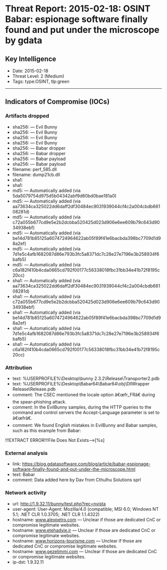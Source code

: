 # Threat Report: 2015-02-18: OSINT Babar: espionage software finally found and put under the microscope by gdata


## Key Intelligence
* Date: 2015-02-18
* Threat Level: 2 (Medium)
* Tags: type:OSINT, tlp:green

---

## Indicators of Compromise (IOCs)
### Artifacts dropped
* sha256: <sha256> — Evil Bunny
* sha256: <sha256> — Evil Bunny
* sha256: <sha256> — Evil Bunny
* sha256: <sha256> — Evil Bunny
* sha256: <sha256> — Babar dropper
* sha256: <sha256> — Babar dropper
* sha256: <sha256> — Babar payload
* sha256: <sha256> — Babar payload
* filename: perf_585.dll
* filename: dump21cb.dll
* sha1: <sha1>
* sha1: <sha1>
* md5: <md5> — Automatically added (via 5da5079754d975d5b04342abf9d60bd0bae181a0)
* md5: <md5> — Automatically added (via aa73634ca325022dd6daff2df30484ec9031939044cf4c2a004cbdb66108281d)
* md5: <md5> — Automatically added (via c72a055b677cd9e5e2b2dcbba520425d023d906e6ee609b79c643d9034938ebf)
* md5: <md5> — Automatically added (via be14d781b85125a6074724964622ab05f89f41e6bacbda398bc7709d1d98a2ef)
* md5: <md5> — Automatically added (via 7d1e5c4afb1682087d86e793b3fc5a8371dc7c28e27e7196e3b258934f6bafb5)
* md5: <md5> — Automatically added (via c6a182f410b4cda0665cd792f00177c56338018fbc31bb34e41b72f8195c20cc)
* sha1: <sha1> — Automatically added (via aa73634ca325022dd6daff2df30484ec9031939044cf4c2a004cbdb66108281d)
* sha1: <sha1> — Automatically added (via c72a055b677cd9e5e2b2dcbba520425d023d906e6ee609b79c643d9034938ebf)
* sha1: <sha1> — Automatically added (via be14d781b85125a6074724964622ab05f89f41e6bacbda398bc7709d1d98a2ef)
* sha1: <sha1> — Automatically added (via 7d1e5c4afb1682087d86e793b3fc5a8371dc7c28e27e7196e3b258934f6bafb5)
* sha1: <sha1> — Automatically added (via c6a182f410b4cda0665cd792f00177c56338018fbc31bb34e41b72f8195c20cc)

### Attribution
* text: %USERPROFILE%\Desktop\bunny 2.3.2\Release\Transporter2.pdb
* text: %USERPROFILE%\Desktop\Babar64\Babar64\obj\DllWrapper Release\Release.pdb
* comment: The CSEC mentioned the locale option â€œfr_FRâ€ during the spear-phishing attack.
* comment: In the EvilBunny samples, during the HTTP queries to the command and control servers the Accept-Language parameter is set to â€œfrâ€.
* comment: We found English mistakes in EvilBunny and Babar samples, such as this example from Babar: 

!!!EXTRACT ERROR!!!File Does Not Exists-->[%s]

### External analysis
* link: https://blog.gdatasoftware.com/blog/article/babar-espionage-software-finally-found-and-put-under-the-microscope.html
* text: Babar
* comment: Data added here by Dav from Cthulhu Solutions sprl

### Network activity
* url: http://1.9.32.11/bunny/test.php?rec=nvista
* user-agent: User-Agent: Mozilla/4.0 (compatible; MSI 6.0; Windows NT 5.1; .NET CLR 1.0.3705; .NET CLR 1.1.4322)
* hostname: www.alexpetro.com — Unclear if those are dedicated CnC or compromise legitimate websites.
* hostname: www.etehadyie.ir — Unclear if those are dedicated CnC or compromise legitimate websites.
* hostname: www.horizons-tourisme.com — Unclear if those are dedicated CnC or compromise legitimate websites.
* hostname: www.gezelimmi.com — Unclear if those are dedicated CnC or compromise legitimate websites.
* ip-dst: 1.9.32.11
